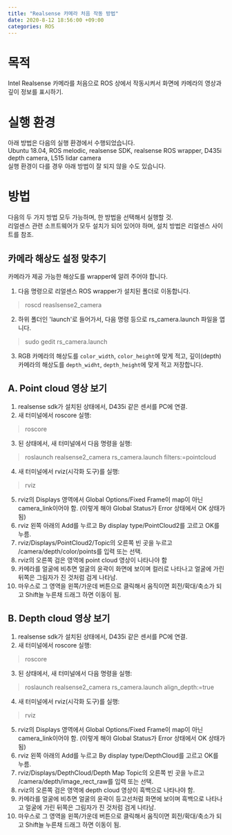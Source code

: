```yaml
---
title: "Realsense 카메라 처음 작동 방법"
date: 2020-8-12 18:56:00 +09:00
categories: ROS
---
```


# 목적
Intel Realsense 카메라를 처음으로 ROS 상에서 작동시켜서 화면에 카메라의 영상과 깊이 정보를 표시하기.

# 실행 환경
아래 방법은 다음의 실행 환경에서 수행되었습니다.   
Ubuntu 18.04, ROS melodic, realsense SDK, realsense ROS wrapper, D435i depth camera, L515 lidar camera   
실행 환경이 다를 경우 아래 방법이 잘 되지 않을 수도 있습니다.

# 방법
다음의 두 가지 방법 모두 가능하며, 한 방법을 선택해서 실행할 것.   
리얼센스 관련 소프트웨어가 모두 설치가 되어 있어야 하며, 설치 방법은 리얼센스 사이트를 참조.   

## 카메라 해상도 설정 맞추기
카메라가 제공 가능한 해상도를 wrapper에 알려 주어야 합니다.
1. 다음 명령으로 리얼센스 ROS wrapper가 설치된 폴더로 이동합니다.
> roscd reaslsense2_camera
2. 하위 폴더인 'launch'로 들어가서, 다음 명령 등으로 rs_camera.launch 파일을 엽니다.
> sudo gedit rs_camera.launch
3. RGB 카메라의 해상도를 `color_width`, `color_height`에 맞게 적고, 깊이(depth) 카메라의 해상도를 `depth_widht`, `depth_height`에 맞게 적고 저장합니다.

## A. Point cloud 영상 보기
1. realsense sdk가 설치된 상태에서, D435i 같은 센서를 PC에 연결.
2. 새 터미널에서 roscore 실행:
> roscore
3. 된 상태에서, 새 터미널에서 다음 명령을 실행:
> roslaunch realsense2_camera rs_camera.launch filters:=pointcloud
4. 새 터미널에서 rviz(시각화 도구)를 실행:
> rviz
5. rviz의 Displays 영역에서 Global Options/Fixed Frame이 map이 아닌 camera_link이어야 함.
   (이렇게 해야 Global Status가 Error 상태에서 OK 상태가 됨)
6. rviz 왼쪽 아래의 Add를 누르고 By display type/PointCloud2를 고르고 OK를 누름.
7. rviz/Displays/PointCloud2/Topic의 오른쪽 빈 곳을 누르고 /camera/depth/color/points를 입력 또는 선택.
8. rviz의 오른쪽 검은 영역에 point cloud 영상이 나타나야 함
9. 카메라를 얼굴에 비추면 얼굴의 윤곽이 화면에 보이며 컬러로 나타나고 얼굴에 가린 뒤쪽은 그림자가 진 것처럼 검게 나타남.
10. 마우스로 그 영역을 왼쪽/가운데 버튼으로 클릭해서 움직이면 회전/확대/축소가 되고 Shift늘 누른채 드래그 하면 이동이 됨. 

## B. Depth cloud 영상 보기
1. realsense sdk가 설치된 상태에서, D435i 같은 센서를 PC에 연결.
2. 새 터미널에서 roscore 실행:
> roscore
3. 된 상태에서, 새 터미널에서 다음 명령을 실행:
> roslaunch realsense2_camera rs_camera.launch align_depth:=true
4. 새 터미널에서 rviz(시각화 도구)를 실행:
> rviz
5. rviz의 Displays 영역에서 Global Options/Fixed Frame이 map이 아닌 camera_link이어야 함.
   (이렇게 해야 Global Status가 Error 상태에서 OK 상태가 됨)
6. rviz 왼쪽 아래의 Add를 누르고 By display type/DepthCloud를 고르고 OK를 누름.
7. rviz/Displays/DepthCloud/Depth Map Topic의 오른쪽 빈 곳을 누르고 /camera/depth/image_rect_raw를 입력 또는 선택.
8. rviz의 오른쪽 검은 영역에 depth cloud 영상이 흑백으로 나타나야 함.
9. 카메라를 얼굴에 비추면 얼굴의 윤곽이 등고선처럼 화면에 보이며 흑백으로 나타나고 얼굴에 가린 뒤쪽은 그림자가 진 것처럼 검게 나타남.
10. 마우스로 그 영역을 왼쪽/가운데 버튼으로 클릭해서 움직이면 회전/확대/축소가 되고 Shift늘 누른채 드래그 하면 이동이 됨. 
